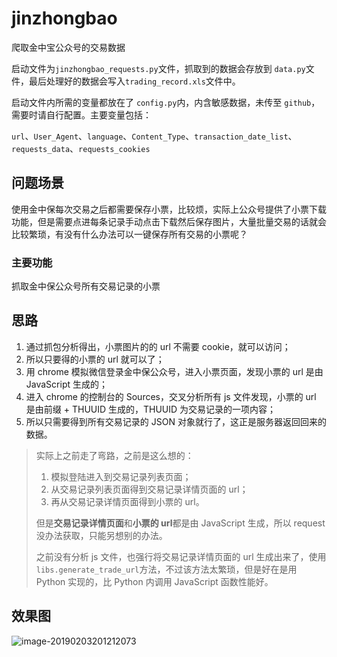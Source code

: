 # jinzhongbao

 爬取金中宝公众号的交易数据



启动文件为`jinzhongbao_requests.py`文件，抓取到的数据会存放到 `data.py`文件，最后处理好的数据会写入`trading_record.xls`文件中。



启动文件内所需的变量都放在了 `config.py`内，内含敏感数据，未传至 `github`，需要时请自行配置。主要变量包括：

`url`、`User_Agent`、`language`、`Content_Type`、`transaction_date_list`、`requests_data`、`requests_cookies`



## 问题场景

使用金中保每次交易之后都需要保存小票，比较烦，实际上公众号提供了小票下载功能，但是需要点进每条记录手动点击下载然后保存图片，大量批量交易的话就会比较繁琐，有没有什么办法可以一键保存所有交易的小票呢？



### 主要功能

抓取金中保公众号所有交易记录的小票



## 思路

1. 通过抓包分析得出，小票图片的的 url 不需要 cookie，就可以访问；
2. 所以只要得的小票的 url 就可以了；
3. 用 chrome 模拟微信登录金中保公众号，进入小票页面，发现小票的 url 是由 JavaScript 生成的；
4. 进入 chrome 的控制台的 Sources，交叉分析所有 js 文件发现，小票的 url 是由前缀 + THUUID 生成的，THUUID 为交易记录的一项内容；
5. 所以只需要得到所有交易记录的 JSON 对象就行了，这正是服务器返回回来的数据。



> 实际上之前走了弯路，之前是这么想的：
>
> 1. 模拟登陆进入到交易记录列表页面；
> 2. 从交易记录列表页面得到交易记录详情页面的 url；
> 3. 再从交易记录详情页面得到小票的 url。
>
> 但是**交易记录详情页面**和**小票的 url**都是由 JavaScript 生成，所以 request 没办法获取，只能另想别的办法。
>
> 之前没有分析 js 文件，也强行将交易记录详情页面的 url 生成出来了，使用`libs.generate_trade_url`方法，不过该方法太繁琐，但是好在是用 Python 实现的，比 Python 内调用 JavaScript 函数性能好。



## 效果图

![image-20190203201212073](https://ws3.sinaimg.cn/large/006tNc79gy1fzthvu4qr0j30m20imae7.jpg)